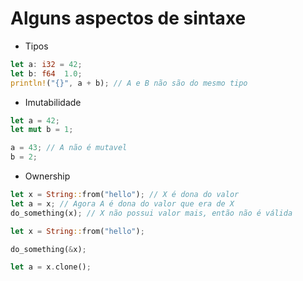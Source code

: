 # Alguns aspectos de sintaxe

* Tipos
```rust
let a: i32 = 42;
let b: f64  1.0;
println!("{}", a + b); // A e B não são do mesmo tipo
```

* Imutabilidade
```rust
let a = 42;
let mut b = 1;

a = 43; // A não é mutavel
b = 2;
```

* Ownership
```rust
let x = String::from("hello"); // X é dona do valor
let a = x; // Agora A é dona do valor que era de X
do_something(x); // X não possui valor mais, então não é válida
```

```rust
let x = String::from("hello");

do_something(&x);

let a = x.clone();
```
